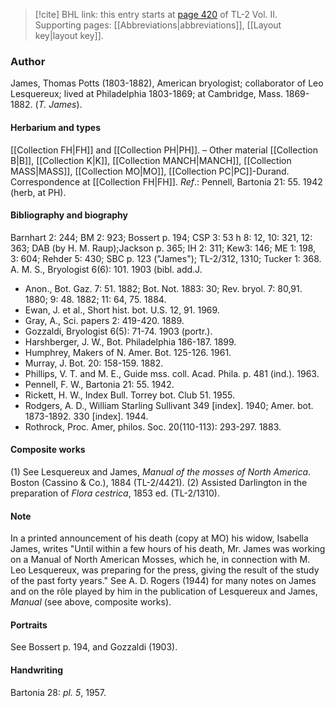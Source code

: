 > [!cite] BHL link: this entry starts at [page 420](https://www.biodiversitylibrary.org/item/103253#page/446/mode/1up) of TL-2 Vol. II.
> Supporting pages: [[Abbreviations|abbreviations]], [[Layout key|layout key]].

### Author

James, Thomas Potts (1803-1882), American bryologist; collaborator of Leo Lesquereux; lived at Philadelphia 1803-1869; at Cambridge, Mass. 1869-1882. (*T. James*).

#### Herbarium and types

[[Collection FH|FH]] and [[Collection PH|PH]]. – Other material [[Collection B|B]], [[Collection K|K]], [[Collection MANCH|MANCH]], [[Collection MASS|MASS]], [[Collection MO|MO]], [[Collection PC|PC]]-Durand. Correspondence at [[Collection FH|FH]].
*Ref*.: Pennell, Bartonia 21: 55. 1942 (herb, at PH).

#### Bibliography and biography

Barnhart 2: 244; BM 2: 923; Bossert p. 194; CSP 3: 53 h 8: 12, 10: 321, 12: 363; DAB (by H. M. Raup);Jackson p. 365; IH 2: 311; Kew3: 146; ME 1: 198, 3: 604; Rehder 5: 430; SBC p. 123 ("James"); TL-2/312, 1310; Tucker 1: 368. A. M. S., Bryologist 6(6): 101. 1903 (bibl. add.J.
- Anon., Bot. Gaz. 7: 51. 1882; Bot. Not. 1883: 30; Rev. bryol. 7: 80,91. 1880; 9: 48. 1882; 11: 64, 75. 1884.
- Ewan, J. et al., Short hist. bot. U.S. 12, 91. 1969.
- Gray, A., Sci. papers 2: 419-420. 1889.
- Gozzaldi, Bryologist 6(5): 71-74. 1903 (portr.).
- Harshberger, J. W., Bot. Philadelphia 186-187. 1899.
- Humphrey, Makers of N. Amer. Bot. 125-126. 1961.
- Murray, J. Bot. 20: 158-159. 1882.
- Phillips, V. T. and M. E., Guide mss. coll. Acad. Phila. p. 481 (ind.). 1963.
- Pennell, F. W., Bartonia 21: 55. 1942.
- Rickett, H. W., Index Bull. Torrey bot. Club 51. 1955.
- Rodgers, A. D., William Starling Sullivant 349 \[index\]. 1940; Amer. bot. 1873-1892. 330 \[index\]. 1944.
- Rothrock, Proc. Amer, philos. Soc. 20(110-113): 293-297. 1883.

#### Composite works

(1) See Lesquereux and James, *Manual of the mosses of North America*. Boston (Cassino & Co.), 1884 (TL-2/4421).
(2) Assisted Darlington in the preparation of *Flora cestrica*, 1853 ed. (TL-2/1310).

#### Note

In a printed announcement of his death (copy at MO) his widow, Isabella James, writes "Until within a few hours of his death, Mr. James was working on a Manual of North American Mosses, which he, in connection with M. Leo Lesquereux, was preparing for the press, giving the result of the study of the past forty years."
See A. D. Rogers (1944) for many notes on James and on the rôle played by him in the publication of Lesquereux and James, *Manual* (see above, composite works).

#### Portraits

See Bossert p. 194, and Gozzaldi (1903).

#### Handwriting

Bartonia 28: *pl. 5*, 1957.

